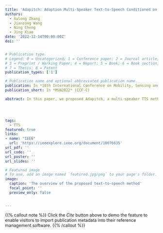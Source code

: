 ```yaml
---
title: 'Adapitch: Adaption Multi-Speaker Text-to-Speech Conditioned on Pitch Disentangling with Untranscribed Data'
authors:
  - Xulong Zhang
  - Jianzong Wang
  - Ning Cheng
  - Jing Xiao 
date: '2022-12-14T00:00:00Z'
doi: ''


# Publication type.
# Legend: 0 = Uncategorized; 1 = Conference paper; 2 = Journal article;
# 3 = Preprint / Working Paper; 4 = Report; 5 = Book; 6 = Book section;
# 7 = Thesis; 8 = Patent
publication_types: ['1']

# Publication name and optional abbreviated publication name.
publication: In *18th International Conference on Mobility, Sensing and Networking*
publication_short: In *MSN2022* (CCF-C)

abstract: In this paper, we proposed Adapitch, a multi-speaker TTS method that makes adaptation of the supervised module with untranscribed data. We design two self supervised modules to train the text encoder and mel decoder separately with untranscribed data to enhance the representation of text and mel. To better handle the prosody information in a synthesized voice, a supervised TTS module is designed conditioned on content disentangling of pitch, text, and speaker. The training phase was separated into two parts, pretrained and fixed the text encoder and mel decoder with unsupervised mode, then the supervised mode on the disentanglement of TTS. Experiment results show that the Adaptich achieved much better quality than baseline methods.




tags:
  - TTS
featured: true
links:
- name: "IEEE"
  url: 'https://ieeexplore.ieee.org/document/10076635'
url_pdf: ''
url_code: ''
url_poster: ''
url_slides: ''

# Featured image
# To use, add an image named `featured.jpg/png` to your page's folder.
image:
  caption: 'The overview of the proposed text-to-speech method'
  focal_point: ''
  preview_only: false


---
```


{{% callout note %}}
Click the _Cite_ button above to demo the feature to enable visitors to import publication metadata into their reference management software.
{{% /callout %}}

